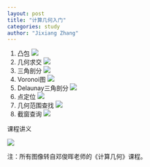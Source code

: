 ```yaml
---
layout: post
title: "计算几何入门"
categories: study
author: "Jixiang Zhang"
---
```


1. 凸包
![](https://tvax4.sinaimg.cn/large/d494c514ly1gcxz7dg2t2j20hx09jjrx.jpg)
2. 几何求交
![](https://tvax3.sinaimg.cn/large/d494c514ly1gcxz80fcwgj20m807d76h.jpg)
3. 三角剖分
![](https://tva3.sinaimg.cn/large/d494c514ly1gcxz8rs7u7j209e0f3q3c.jpg)
4. Voronoi图
![](https://tvax1.sinaimg.cn/large/d494c514ly1gcxz9b2789j20zg0k876r.jpg)
5. Delaunay三角剖分
![](https://tva3.sinaimg.cn/large/d494c514ly1gcxz9vuko0j20iw08h74u.jpg)
6. 点定位
![](https://tva1.sinaimg.cn/large/d494c514ly1gcxzaba9zaj20io097jrw.jpg)
7. 几何范围查找
![](https://tvax1.sinaimg.cn/large/d494c514ly1gcxzbkhqihj20by0ebjru.jpg)
8. 截窗查询
![](https://tvax4.sinaimg.cn/large/d494c514ly1gcxzbz3jnrj20h80hwt9w.jpg)

课程讲义

![](https://tvax3.sinaimg.cn/large/d494c514ly1gcxzcgm6pvj20xc0jbdyx.jpg)

注：所有图像转自邓俊晖老师的《计算几何》课程。